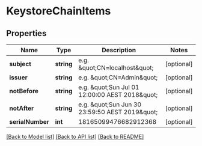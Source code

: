 # KeystoreChainItems

## Properties
Name | Type | Description | Notes
------------ | ------------- | ------------- | -------------
**subject** | **string** | e.g. \&quot;CN&#x3D;localhost\&quot; | [optional] 
**issuer** | **string** | e.g. \&quot;CN&#x3D;Admin\&quot; | [optional] 
**notBefore** | **string** | e.g. \&quot;Sun Jul 01 12:00:00 AEST 2018\&quot; | [optional] 
**notAfter** | **string** | e.g. \&quot;Sun Jun 30 23:59:50 AEST 2019\&quot; | [optional] 
**serialNumber** | **int** | 18165099476682912368 | [optional] 

[[Back to Model list]](../README.md#documentation-for-models) [[Back to API list]](../README.md#documentation-for-api-endpoints) [[Back to README]](../README.md)


